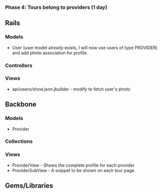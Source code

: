 ### Phase 4: Tours belong to providers (1 day)

## Rails
### Models
* User (user model already exists, I will now use users of type PROVIDER) and add photo association
for profile.

### Controllers

### Views
* api/users/show.json.jbuilder - modify to fetch user's photo

## Backbone
### Models
* Provider

### Collections

### Views
* ProviderView - Shows the complete profile for each provider
* ProviderSubView - A snippet to be shown on each tour page.

## Gems/Libraries
